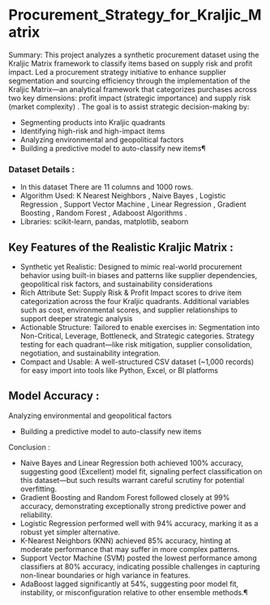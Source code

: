 # Procurement_Strategy_for_Kraljic_Matrix

Summary: This project analyzes a synthetic procurement dataset using the Kraljic Matrix framework to classify items based on supply risk and profit impact. Led a procurement strategy initiative to enhance supplier segmentation and sourcing efficiency through the implementation of the Kraljic Matrix—an analytical framework that categorizes purchases across two key dimensions: profit impact (strategic importance) and supply risk (market complexity) .
The goal is to assist strategic decision-making by:
-  Segmenting products into Kraljic quadrants
-  Identifying high-risk and high-impact items
- Analyzing environmental and geopolitical factors
- Building a predictive model to auto-classify new items¶

###  Dataset Details : 
* In this dataset There are 11 columns and 1000 rows.
* Algorithm Used: K Nearest Neighbors , Naive Bayes , Logistic Regression , Support Vector Machine , Linear Regression , Gradient Boosting , Random Forest , Adaboost Algorithms .
* Libraries: scikit-learn, pandas, matplotlib, seaborn 

## Key Features of the Realistic Kraljic Matrix :
- Synthetic yet Realistic:
  Designed to mimic real-world procurement behavior using built-in biases and patterns like supplier dependencies, geopolitical risk factors, and sustainability considerations 
- Rich Attribute Set:
Supply Risk & Profit Impact scores to drive item categorization across the four Kraljic quadrants.
Additional variables such as cost, environmental scores, and supplier relationships to support deeper strategic analysis 
- Actionable Structure: Tailored to enable exercises in:
Segmentation into Non-Critical, Leverage, Bottleneck, and Strategic categories.
Strategy testing for each quadrant—like risk mitigation, supplier consolidation, negotiation, and sustainability integration.
- Compact and Usable:
A well-structured CSV dataset (~1,000 records) for easy import into tools like Python, Excel, or BI platforms

## Model Accuracy :
 Analyzing environmental and geopolitical factors
* Building a predictive model to auto-classify new items


Conclusion :
* Naive Bayes and Linear Regression both achieved 100% accuracy, suggesting good (Excellent) model fit, signaling perfect classification on this dataset—but such results warrant careful scrutiny for potential overfitting.
* Gradient Boosting and Random Forest followed closely at 99% accuracy, demonstrating exceptionally strong predictive power and reliability.
* Logistic Regression performed well with 94% accuracy, marking it as a robust yet simpler alternative.
* K-Nearest Neighbors (KNN) achieved 85% accuracy, hinting at moderate performance that may suffer in more complex patterns.
* Support Vector Machine (SVM) posted the lowest performance among classifiers at 80% accuracy, indicating possible challenges in capturing non-linear boundaries or high variance in features.
* AdaBoost lagged significantly at 54%, suggesting poor model fit, instability, or misconfiguration relative to other ensemble methods.¶
